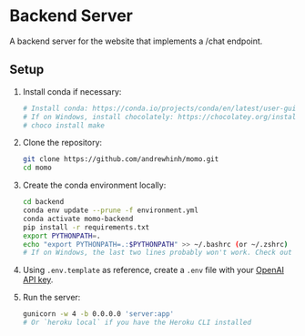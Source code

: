 # Backend Server

A backend server for the website that implements a /chat endpoint.

## Setup

1. Install conda if necessary:

    ```bash
    # Install conda: https://conda.io/projects/conda/en/latest/user-guide/install/index.html#regular-installation
    # If on Windows, install chocolately: https://chocolatey.org/install. Then, run:
    # choco install make
    ```

2. Clone the repository:

    ```bash
    git clone https://github.com/andrewhinh/momo.git
    cd momo
    ```

3. Create the conda environment locally:

    ```bash
    cd backend
    conda env update --prune -f environment.yml
    conda activate momo-backend
    pip install -r requirements.txt
    export PYTHONPATH=.
    echo "export PYTHONPATH=.:$PYTHONPATH" >> ~/.bashrc (or ~/.zshrc)
    # If on Windows, the last two lines probably won't work. Check out this guide for more info: https://datatofish.com/add-python-to-windows-path/
    ```

4. Using `.env.template` as reference, create a `.env` file with your [OpenAI API key](https://beta.openai.com/account/api-keys).

5. Run the server:

    ```bash
    gunicorn -w 4 -b 0.0.0.0 'server:app'
    # Or `heroku local` if you have the Heroku CLI installed
    ```
